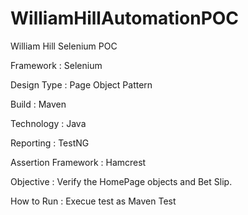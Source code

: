 # WilliamHillAutomationPOC
William Hill Selenium POC 

Framework : Selenium

Design Type : Page Object Pattern

Build : Maven

Technology : Java

Reporting : TestNG

Assertion Framework : Hamcrest 

Objective : 
Verify the HomePage objects and Bet Slip.

How to Run :
Execue test as Maven Test
